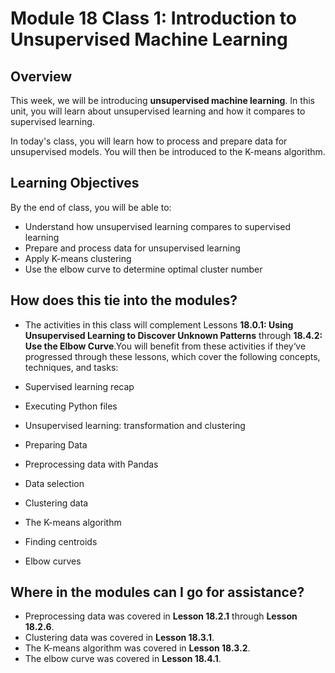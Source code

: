 # Module 18 Class 1: Introduction to Unsupervised Machine Learning

## Overview

This week, we will be introducing **unsupervised machine learning**. In this unit, you will learn about unsupervised learning and how it compares to supervised learning.

In today's class, you will learn how to process and prepare data for unsupervised models. You will then be introduced to the K-means algorithm.

## Learning Objectives

By the end of class, you will be able to:

* Understand how unsupervised learning compares to supervised learning
* Prepare and process data for unsupervised learning
* Apply K-means clustering
* Use the elbow curve to determine optimal cluster number

## How does this tie into the modules?

* The activities in this class will complement Lessons **18.0.1: Using Unsupervised Learning to Discover Unknown Patterns** through **18.4.2: Use the Elbow Curve**.You will benefit from these activities if they‘ve progressed through these lessons, which cover the following concepts, techniques, and tasks:

* Supervised learning recap
* Executing Python files
* Unsupervised learning: transformation and clustering
* Preparing Data
* Preprocessing data with Pandas
* Data selection
* Clustering data
* The K-means algorithm
* Finding centroids
* Elbow curves
  
## Where in the modules can I go for assistance?

 * Preprocessing data was covered in **Lesson 18.2.1** through **Lesson 18.2.6**.
 * Clustering data was covered in **Lesson 18.3.1**.
 * The K-means algorithm was covered in **Lesson 18.3.2**.
 * The elbow curve was covered in **Lesson 18.4.1**.
